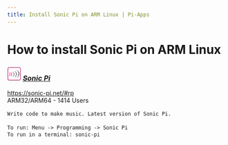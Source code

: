 ```yaml
---
title: Install Sonic Pi on ARM Linux | Pi-Apps
---
```

# How to install Sonic Pi on ARM Linux

### <img src="/img/app-icons/Sonic Pi/icon-64.png" height=32> ***[Sonic Pi](https://github.com/Botspot/pi-apps/tree/master/apps/Sonic%20Pi)***
https://sonic-pi.net/#rp<br />
ARM32/ARM64 - 1414 Users
```
Write code to make music. Latest version of Sonic Pi.

To run: Menu -> Programming -> Sonic Pi
To run in a terminal: sonic-pi
```
